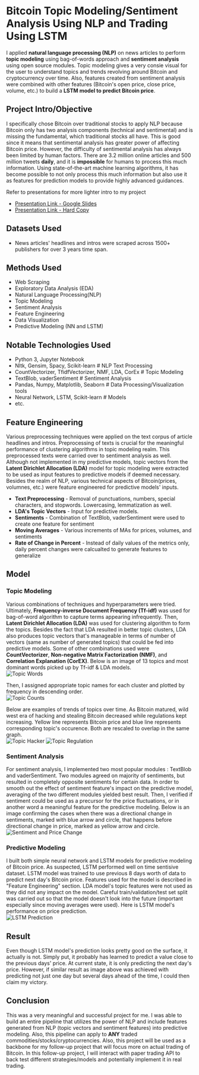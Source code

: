 # Bitcoin Topic Modeling/Sentiment Analysis Using NLP and Trading Using LSTM
I applied **natural language processing (NLP)** on news articles to perform **topic modeling** using bag-of-words approach and **sentiment analysis** using open source modules. Topic modeling gives a very consie visual for the user to understand topics and trends revolving around Bitcoin and cryptocurrency over time. Also, features created from sentiment analysis were combined with other features (Bitcoin's open price, close price, volume, etc.) to build a **LSTM model to predict Bitcoin price**.

## Project Intro/Objective
I specifically chose Bitcoin over traditional stocks to apply NLP because Bitcoin only has two analysis components (technical and sentimental) and is missing the fundamental, which traditional stocks all have. This is good since it means that sentimental analysis has greater power of affecting Bitcoin price. However, the difficulty of sentimental analysis has always been limited by human factors. There are 3.2 million online articles and 500 million tweets **daily**, and it is **impossible** for humans to process this much information. Using state-of-the-art machine learning algorithms, it has become possible to not only process this much information but also use it as features for prediction models to provide highly advanced guidances.

Refer to presentations for more lighter intro to my project  
* [Presentation Link - Google Slides](https://docs.google.com/presentation/d/1v__ZPV--fQRT2HkwEQG_ULtZ8vP9zDoMuestRkisUOg/edit?usp=sharing)  
* [Presentation Link - Hard Copy](https://github.com/silvernine209/bitcoin_trader/raw/master/presentation.pptx)

## Datasets Used
* News articles' headlines and intros were scraped across 1500+ publishers for over 3 years time span.

## Methods Used
* Web Scraping
* Exploratory Data Analysis (EDA)
* Natural Language Processing(NLP)
* Topic Modeling
* Sentiment Analysis
* Feature Engineering
* Data Visualization
* Predictive Modeling (NN and LSTM)

## Notable Technologies Used
* Python 3, Jupyter Notebook
* Nltk, Gensim, Spacy, Scikit-learn # NLP Text Processing
* CountVectorizer, TfidfVectorizer, NMF, LDA, CorEx # Topic Modeling
* TextBlob, vaderSentiment # Sentiment Analysis
* Pandas, Numpy, Matplotlib, Seaborn # Data Processing/Visualization tools
* Neural Network, LSTM, Scikit-learn # Models
* etc. 

## Feature Engineering
Various preprocessing techniques were applied on the text corpus of article headlines and intros. Preprocessing of texts is crucial for the meaningful performance of clustering algorithms in topic modeling realm. This preprocessed texts were carried over to sentiment analysis as well. Although not implemented in my predictive models, topic vectors from the **Latent Dirichlet Allocation (LDA)** model for topic modeling were extracted to be used as input features to predictive models if deemed necessary. Besides the realm of NLP, various technical aspects of Bitcoin(prices, volumnes, etc.) were feature engineered for predictive models' inputs.

* **Text Preprocessing** - Removal of punctuations, numbers, special characters, and stopwords. Lowercasing, lemmatization as well.
* **LDA's Topic Vectors** - Input for predictive models.
* **Sentiments** - Combination of TextBlob, vaderSentiment were used to create one feature for sentiment
* **Moving Averages** - Various increments of MAs for prices, volumes, and sentiments
* **Rate of Change in Percent** - Instead of daily values of the metrics only, daily percent changes were calcualted to generate features to generalize

## Model 
### Topic Modeling
Various combinations of techniques and hyperparameters were tried. Ultimately, **Frequency-inverse Document Frequency (Tf-idf)** was used for bag-of-word algorithm to capture terms appearing infrequently. Then, **Latent Dirichlet Allocation (LDA)** was used for clustering algorithm to form the topics. Besides the fact that LDA resulted in better topic clusters, LDA also produces topic vectors that's manageable in terms of number of vectors (same as number of generated topics) that could be fed into predictive models. Some of other combinations used were **CountVectorizer**, **Non-negative Matrix Factorization (NMF)**, and **Correlation Explanation (CorEX)**. 
Below is an image of 13 topics and most dominant words picked up by Tf-idf & LDA models.  
![Topic Words](img/topic_words.PNG)

Then, I assigned appropriate topic names for each cluster and plotted by frequency in descending order.  
![Topic Counts](img/topic_counts.PNG)

Below are examples of trends of topics over time. As Bitcoin matured, wild west era of hacking and stealing Bitcoin decreased while regulations kept increasing. Yellow line represents Bitcoin price and blue line represents corresponding topic's occurence. Both are rescaled to overlap in the same graph.   
![Topic Hacker](img/topic_hacker.PNG)
![Topic Regulation](img/topic_regulation.PNG)

### Sentiment Analysis
For sentiment analysis, I implemented two most popular modules : TextBlob and vaderSentiment. Two modules agreed on majority of sentiments, but resulted in completely opposite sentiments for certain data. In order to smooth out the effect of sentiment feature's impact on the predictive model, averaging of the two different modules yielded best result. Then, I verified if sentiment could be used as a precursor for the price fluctuations, or in another word a meaningful feature for the predictive modeling. Below is an image confirming the cases when there was a directional change in sentiments, marked with blue arrow and circle, that happens before directional change in price, marked as yellow arrow and circle.  
![Sentiment and Price Change](img/sentiment_change.PNG)

### Predictive Modeling
I built both simple neural network and LSTM models for predictive modeling of Bitcoin price. As suspected, LSTM performed well on time sentisive dataset. LSTM model was trained to use previous 8 days worth of data to predict next day's Bitcoin price. Features used for the model is described in "Feature Engineering" section. LDA model's topic features were not used as they did not any impact on the model. Careful train/validation/test set split was carried out so that the model doesn't look into the future (important especially since moving averages were used). Here is LSTM model's performance on price prediction.  
![LSTM Prediction](img/lstm_prediction.PNG)


## Result 
Even though LSTM model's prediction looks pretty good on the surface, it actually is not. Simply put, it probably has learned to predict a value close to the previous days' price. At current state, it is only predicting the next day's price. However, if similar result as image above was achieved with predicting not just one day but several days ahead of the time, I could then claim my victory. 

## Conclusion
This was a very meaningful and successful project for me. I was able to build an entire pipeline that utilizes the power of NLP and include features generated from NLP (topic vectors and sentiment features) into predictive modeling. Also, this pipeline can apply to **ANY** traded commodities/stocks/cryptocurrencies. Also, this project will be used as a backbone for my follow-up project that will focus more on actual trading of Bitcoin. In this follow-up project, I will interact with paper trading API to back test different strategies/models and potentially implement it in real trading. 
